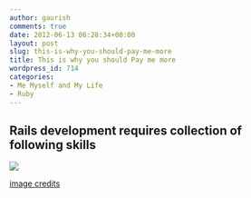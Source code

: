 ```yaml
---
author: gaurish
comments: true
date: 2012-06-13 06:28:34+00:00
layout: post
slug: this-is-why-you-should-pay-me-more
title: This is why you should Pay me more
wordpress_id: 714
categories:
- Me Myself and My Life
- Ruby
---
```


## Rails development requires collection of following skills


[![](http://i.imgur.com/uS0Pe.png)](http://i.imgur.com/uS0Pe.png)

[image credits](http://www.readysetrails.com/index.php/181/this-is-why-learning-rails-is-hard/)
